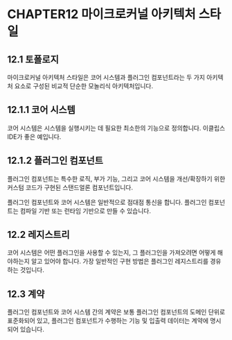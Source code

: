 # CHAPTER12 마이크로커널 아키텍처 스타일

## 12.1 토폴로지

마이크로커널 아키텍처 스타일은 코어 시스템과 플러그인 컴포넌트라는 두 가지 아키텍처 요소로 구성된 비교적 단순한 모놀리식 아키텍처입니다.

## 12.1.1 코어 시스템

코어 시스템은 시스템을 실행시키는 데 필요한 최소한의 기능으로 정의합니다. 이클립스IDE가 좋은 예입니다.

## 12.1.2 플러그인 컴포넌트

플러그인 컴포넌트는 특수한 로직, 부가 기능, 그리고 코어 시스템을 개선/확장하기 위한 커스텀 코드가 구현된 스탠드얼론 컴포넌트입니다.

플러그인 컴포넌트와 코어 시스템은 일반적으로 점대점 통신을 합니다. 플러그인 컴포넌트는 컴파일 기반 또는 런타임 기반으로 만들 수 있습니다.

## 12.2 레지스트리

코어 시스템은 어떤 플러그인을 사용할 수 있는지, 그 플러그인을 가져오려면 어떻게 해야하는지 알고 있어야 합니다. 가장 일반적인 구현 방법은 플러그인 레지스트리를 경유하는 것입니다.

## 12.3 계약

플러그인 컴포넌트와 코어 시스템 간의 계약은 보통 플러그인 컴포넌트의 도메인 단위로 표준화되어 있고, 플러그인 컴포넌트가 수행하는 기능 및 입출력 데이터는 계약에 명시되어 있습니다.
